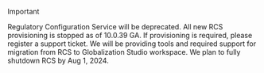 > [!IMPORTANT]
> Regulatory Configuration Service will be deprecated. All new RCS provisioning is stopped as of 10.0.39 GA. If provisioning is required, please register a support ticket. We will be providing tools and required support for migration from RCS to Globalization Studio workspace. We plan to fully shutdown RCS by Aug 1, 2024.
